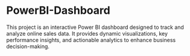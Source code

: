 # PowerBI-Dashboard
This project is an interactive Power BI dashboard designed to track and analyze online sales data. It provides dynamic visualizations, key performance insights, and actionable analytics to enhance business decision-making.
